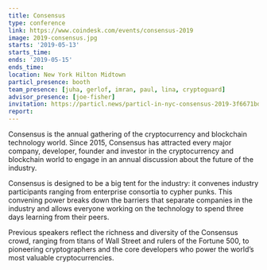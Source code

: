 ```yaml
---
title: Consensus
type: conference
link: https://www.coindesk.com/events/consensus-2019
image: 2019-consensus.jpg
starts: '2019-05-13'
starts_time:
ends: '2019-05-15'
ends_time:
location: New York Hilton Midtown
particl_presence: booth
team_presence: [juha, gerlof, imran, paul, lina, cryptoguard]
advisor_presence: [joe-fisher]
invitation: https://particl.news/particl-in-nyc-consensus-2019-3f6671bd2aa6
report:
---
```


Consensus is the annual gathering of the cryptocurrency and blockchain technology world. Since 2015, Consensus has attracted every major company, developer, founder and investor in the cryptocurrency and blockchain world to engage in an annual discussion about the future of the industry.

Consensus is designed to be a big tent for the industry: it convenes industry participants ranging from enterprise consortia to cypher punks. This convening power breaks down the barriers that separate companies in the industry and allows everyone working on the technology to spend three days learning from their peers.

Previous speakers reflect the richness and diversity of the Consensus crowd, ranging from titans of Wall Street and rulers of the Fortune 500, to pioneering cryptographers and the core developers who power the world’s most valuable cryptocurrencies.